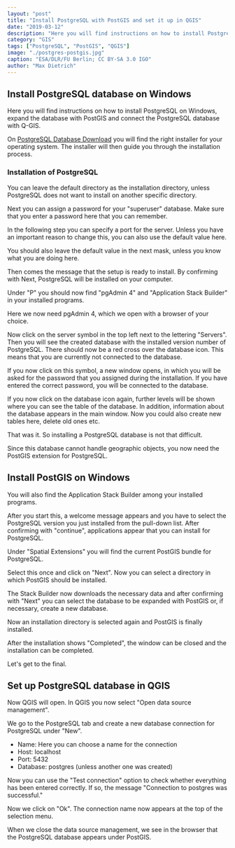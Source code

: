 ```yaml
---
layout: "post"
title: "Install PostgreSQL with PostGIS and set it up in QGIS"
date: "2019-03-12"
description: "Here you will find instructions on how to install PostgreSQL on Windows, expand the database with PostGIS and connect the PostgreSQL database with Q-GIS."
category: "GIS"
tags: ["PostgreSQL", "PostGIS", "QGIS"]
image: "./postgres-postgis.jpg"
caption: "ESA/DLR/FU Berlin; CC BY-SA 3.0 IGO"
author: "Max Dietrich"
---
```



## Install PostgreSQL database on Windows

Here you will find instructions on how to install PostgreSQL on Windows, expand the database with PostGIS and connect the PostgreSQL database with Q-GIS.

On [PostgreSQL Database Download](https://www.enterprisedb.com/downloads/postgres-postgresql-downloads "PostgreSQL Database Download") you will find the right installer for your operating system. The installer will then guide you through the installation process.

### Installation of PostgreSQL

You can leave the default directory as the installation directory, unless PostgreSQL does not want to install on another specific directory.

Next you can assign a password for your "superuser" database. Make sure that you enter a password here that you can remember.

In the following step you can specify a port for the server. Unless you have an important reason to change this, you can also use the default value here.

You should also leave the default value in the next mask, unless you know what you are doing here.

Then comes the message that the setup is ready to install. By confirming with Next, PostgreSQL will be installed on your computer.

Under "P" you should now find "pgAdmin 4" and "Application Stack Builder" in your installed programs.

Here we now need pgAdmin 4, which we open with a browser of your choice.

Now click on the server symbol in the top left next to the lettering "Servers". Then you will see the created database with the installed version number of PostgreSQL. There should now be a red cross over the database icon. This means that you are currently not connected to the database.

If you now click on this symbol, a new window opens, in which you will be asked for the password that you assigned during the installation. If you have entered the correct password, you will be connected to the database.

If you now click on the database icon again, further levels will be shown where you can see the table of the database. In addition, information about the database appears in the main window. Now you could also create new tables here, delete old ones etc.

That was it. So installing a PostgreSQL database is not that difficult.

Since this database cannot handle geographic objects, you now need the PostGIS extension for PostgreSQL.

## Install PostGIS on Windows

You will also find the Application Stack Builder among your installed programs.

After you start this, a welcome message appears and you have to select the PostgreSQL version you just installed from the pull-down list. After confirming with "continue", applications appear that you can install for PostgreSQL.

Under "Spatial Extensions" you will find the current PostGIS bundle for PostgreSQL.

Select this once and click on "Next". Now you can select a directory in which PostGIS should be installed.

The Stack Builder now downloads the necessary data and after confirming with "Next" you can select the database to be expanded with PostGIS or, if necessary, create a new database.

Now an installation directory is selected again and PostGIS is finally installed.

After the installation shows "Completed", the window can be closed and the installation can be completed.

Let's get to the final.

## Set up PostgreSQL database in QGIS

Now QGIS will open. In QGIS you now select "Open data source management".

We go to the PostgreSQL tab and create a new database connection for PostgreSQL under "New".

* Name: Here you can choose a name for the connection
* Host: localhost
* Port: 5432
* Database: postgres (unless another one was created)

Now you can use the "Test connection" option to check whether everything has been entered correctly. If so, the message "Connection to postgres was successful."

Now we click on "Ok". The connection name now appears at the top of the selection menu.

When we close the data source management, we see in the browser that the PostgreSQL database appears under PostGIS.